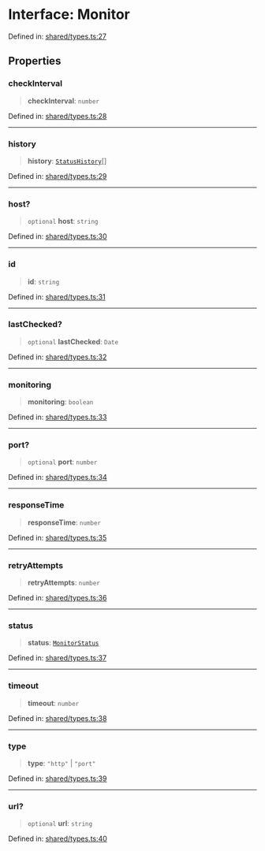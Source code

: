 # Interface: Monitor

Defined in: [shared/types.ts:27](https://github.com/Nick2bad4u/Uptime-Watcher/blob/3cce0c3b352c8390536ca3c7399ece50a05faf18/shared/types.ts#L27)

## Properties

### checkInterval

> **checkInterval**: `number`

Defined in: [shared/types.ts:28](https://github.com/Nick2bad4u/Uptime-Watcher/blob/3cce0c3b352c8390536ca3c7399ece50a05faf18/shared/types.ts#L28)

***

### history

> **history**: [`StatusHistory`](StatusHistory.md)[]

Defined in: [shared/types.ts:29](https://github.com/Nick2bad4u/Uptime-Watcher/blob/3cce0c3b352c8390536ca3c7399ece50a05faf18/shared/types.ts#L29)

***

### host?

> `optional` **host**: `string`

Defined in: [shared/types.ts:30](https://github.com/Nick2bad4u/Uptime-Watcher/blob/3cce0c3b352c8390536ca3c7399ece50a05faf18/shared/types.ts#L30)

***

### id

> **id**: `string`

Defined in: [shared/types.ts:31](https://github.com/Nick2bad4u/Uptime-Watcher/blob/3cce0c3b352c8390536ca3c7399ece50a05faf18/shared/types.ts#L31)

***

### lastChecked?

> `optional` **lastChecked**: `Date`

Defined in: [shared/types.ts:32](https://github.com/Nick2bad4u/Uptime-Watcher/blob/3cce0c3b352c8390536ca3c7399ece50a05faf18/shared/types.ts#L32)

***

### monitoring

> **monitoring**: `boolean`

Defined in: [shared/types.ts:33](https://github.com/Nick2bad4u/Uptime-Watcher/blob/3cce0c3b352c8390536ca3c7399ece50a05faf18/shared/types.ts#L33)

***

### port?

> `optional` **port**: `number`

Defined in: [shared/types.ts:34](https://github.com/Nick2bad4u/Uptime-Watcher/blob/3cce0c3b352c8390536ca3c7399ece50a05faf18/shared/types.ts#L34)

***

### responseTime

> **responseTime**: `number`

Defined in: [shared/types.ts:35](https://github.com/Nick2bad4u/Uptime-Watcher/blob/3cce0c3b352c8390536ca3c7399ece50a05faf18/shared/types.ts#L35)

***

### retryAttempts

> **retryAttempts**: `number`

Defined in: [shared/types.ts:36](https://github.com/Nick2bad4u/Uptime-Watcher/blob/3cce0c3b352c8390536ca3c7399ece50a05faf18/shared/types.ts#L36)

***

### status

> **status**: [`MonitorStatus`](../type-aliases/MonitorStatus.md)

Defined in: [shared/types.ts:37](https://github.com/Nick2bad4u/Uptime-Watcher/blob/3cce0c3b352c8390536ca3c7399ece50a05faf18/shared/types.ts#L37)

***

### timeout

> **timeout**: `number`

Defined in: [shared/types.ts:38](https://github.com/Nick2bad4u/Uptime-Watcher/blob/3cce0c3b352c8390536ca3c7399ece50a05faf18/shared/types.ts#L38)

***

### type

> **type**: `"http"` \| `"port"`

Defined in: [shared/types.ts:39](https://github.com/Nick2bad4u/Uptime-Watcher/blob/3cce0c3b352c8390536ca3c7399ece50a05faf18/shared/types.ts#L39)

***

### url?

> `optional` **url**: `string`

Defined in: [shared/types.ts:40](https://github.com/Nick2bad4u/Uptime-Watcher/blob/3cce0c3b352c8390536ca3c7399ece50a05faf18/shared/types.ts#L40)
